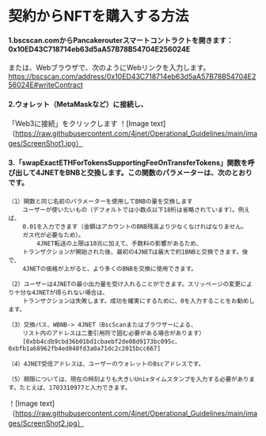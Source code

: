 契約からNFTを購入する方法
====

 
#### 1.bscscan.comからPancakerouterスマートコントラクトを開きます：0x10ED43C718714eb63d5aA57B78B54704E256024E
  または、Webブラウザで、次のようにWebリンクを入力します。
  https://bscscan.com/address/0x10ED43C718714eb63d5aA57B78B54704E256024E#writeContract
 

#### 2.ウォレット（MetaMaskなど）に接続し、
  「Web3に接続」をクリックします
  ！[Image text]（https://raw.githubusercontent.com/4jnet/Operational_Guidelines/main/images/ScreenShot1.jpg）

 
#### 3.「swapExactETHForTokensSupportingFeeOnTransferTokens」関数を呼び出して4JNETをBNBと交換します。この関数のパラメーターは、次のとおりです。
    （1）関数と同じ名前のパラメーターを使用してBNBの量を交換します
        ユーザーが使いたいもの（デフォルトでは小数点以下18桁は省略されています）。例えば、
        0.01を入力できます（金額はアカウントのBNB残高より少なくなければなりません。
        ガス代が必要なため）。
            4JNET転送の上限は10兆に加えて、手数料の影響があるため、
        トランザクションが開始された後、最初の4JNETは最大で約1BNBと交換できます。後で、
        4JNETの価格が上がると、より多くのBNBを交換に使用できます。

    （2）ユーザーは4JNETの最小出力量を受け入れることができます。スリッページの変更により十分な4JNETが得られない場合は、
        トランザクションは失敗します。成功を確実にするために、0を入力することをお勧めします。

    （3）交換パス、WBNB-> 4JNET（BscScanまたはブラウザーによる、
        リスト内のアドレスは二重引用符で囲む必要がある場合があります）
        [0xbb4cdb9cbd36b01bd1cbaebf2de08d9173bc095c、0xbfb1a68962fb4ed040fd3a0a71dc2c2015bcc667]

    （4）4JNET受信アドレスは、ユーザーのウォレットのBscアドレスです。

    （5）期限については、現在の時刻よりも大きいUnixタイムスタンプを入力する必要があります。たとえば、1703310977と入力できます。

！[Image text]（https://raw.githubusercontent.com/4jnet/Operational_Guidelines/main/images/ScreenShot2.jpg）